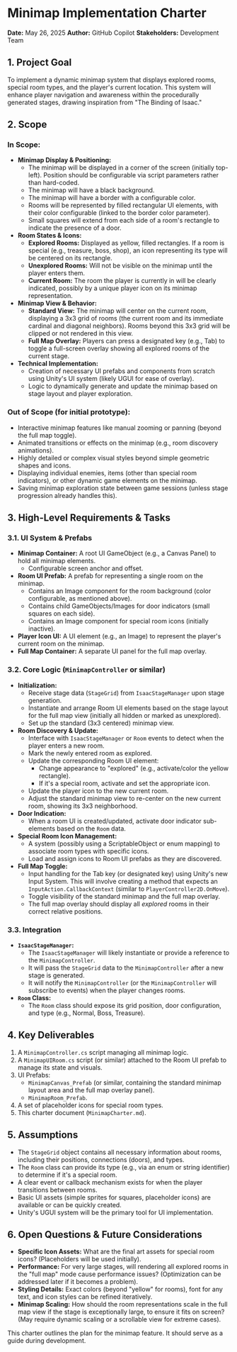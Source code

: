 # Minimap Implementation Charter

**Date:** May 26, 2025
**Author:** GitHub Copilot
**Stakeholders:** Development Team

## 1. Project Goal
To implement a dynamic minimap system that displays explored rooms, special room types, and the player's current location. This system will enhance player navigation and awareness within the procedurally generated stages, drawing inspiration from "The Binding of Isaac."

## 2. Scope

### In Scope:
*   **Minimap Display & Positioning:**
    *   The minimap will be displayed in a corner of the screen (initially top-left). Position should be configurable via script parameters rather than hard-coded.
    *   The minimap will have a black background.
    *   The minimap will have a border with a configurable color.
    *   Rooms will be represented by filled rectangular UI elements, with their color configurable (linked to the border color parameter).
    *   Small squares will extend from each side of a room's rectangle to indicate the presence of a door.
*   **Room States & Icons:**
    *   **Explored Rooms:** Displayed as yellow, filled rectangles. If a room is special (e.g., treasure, boss, shop), an icon representing its type will be centered on its rectangle.
    *   **Unexplored Rooms:** Will not be visible on the minimap until the player enters them.
    *   **Current Room:** The room the player is currently in will be clearly indicated, possibly by a unique player icon on its minimap representation.
*   **Minimap View & Behavior:**
    *   **Standard View:** The minimap will center on the current room, displaying a 3x3 grid of rooms (the current room and its immediate cardinal and diagonal neighbors). Rooms beyond this 3x3 grid will be clipped or not rendered in this view.
    *   **Full Map Overlay:** Players can press a designated key (e.g., Tab) to toggle a full-screen overlay showing all explored rooms of the current stage.
*   **Technical Implementation:**
    *   Creation of necessary UI prefabs and components from scratch using Unity's UI system (likely UGUI for ease of overlay).
    *   Logic to dynamically generate and update the minimap based on stage layout and player exploration.

### Out of Scope (for initial prototype):
*   Interactive minimap features like manual zooming or panning (beyond the full map toggle).
*   Animated transitions or effects on the minimap (e.g., room discovery animations).
*   Highly detailed or complex visual styles beyond simple geometric shapes and icons.
*   Displaying individual enemies, items (other than special room indicators), or other dynamic game elements on the minimap.
*   Saving minimap exploration state between game sessions (unless stage progression already handles this).

## 3. High-Level Requirements & Tasks

### 3.1. UI System & Prefabs
*   **Minimap Container:** A root UI GameObject (e.g., a Canvas Panel) to hold all minimap elements.
    *   Configurable screen anchor and offset.
*   **Room UI Prefab:** A prefab for representing a single room on the minimap.
    *   Contains an Image component for the room background (color configurable, as mentioned above).
    *   Contains child GameObjects/Images for door indicators (small squares on each side).
    *   Contains an Image component for special room icons (initially inactive).
*   **Player Icon UI:** A UI element (e.g., an Image) to represent the player's current room on the minimap.
*   **Full Map Container:** A separate UI panel for the full map overlay.

### 3.2. Core Logic (`MinimapController` or similar)
*   **Initialization:**
    *   Receive stage data (`StageGrid`) from `IsaacStageManager` upon stage generation.
    *   Instantiate and arrange Room UI elements based on the stage layout for the full map view (initially all hidden or marked as unexplored).
    *   Set up the standard (3x3 centered) minimap view.
*   **Room Discovery & Update:**
    *   Interface with `IsaacStageManager` or `Room` events to detect when the player enters a new room.
    *   Mark the newly entered room as explored.
    *   Update the corresponding Room UI element:
        *   Change appearance to "explored" (e.g., activate/color the yellow rectangle).
        *   If it's a special room, activate and set the appropriate icon.
    *   Update the player icon to the new current room.
    *   Adjust the standard minimap view to re-center on the new current room, showing its 3x3 neighborhood.
*   **Door Indication:**
    *   When a room UI is created/updated, activate door indicator sub-elements based on the `Room` data.
*   **Special Room Icon Management:**
    *   A system (possibly using a ScriptableObject or enum mapping) to associate room types with specific icons.
    *   Load and assign icons to Room UI prefabs as they are discovered.
*   **Full Map Toggle:**
    *   Input handling for the Tab key (or designated key) using Unity's new Input System. This will involve creating a method that expects an `InputAction.CallbackContext` (similar to `PlayerController2D.OnMove`).
    *   Toggle visibility of the standard minimap and the full map overlay.
    *   The full map overlay should display all *explored* rooms in their correct relative positions.

### 3.3. Integration
*   **`IsaacStageManager`:**
    *   The `IsaacStageManager` will likely instantiate or provide a reference to the `MinimapController`.
    *   It will pass the `StageGrid` data to the `MinimapController` after a new stage is generated.
    *   It will notify the `MinimapController` (or the `MinimapController` will subscribe to events) when the player changes rooms.
*   **`Room` Class:**
    *   The `Room` class should expose its grid position, door configuration, and type (e.g., Normal, Boss, Treasure).

## 4. Key Deliverables
1.  A `MinimapController.cs` script managing all minimap logic.
2.  A `MinimapUIRoom.cs` script (or similar) attached to the Room UI prefab to manage its state and visuals.
3.  UI Prefabs:
    *   `MinimapCanvas_Prefab` (or similar, containing the standard minimap layout area and the full map overlay panel).
    *   `MinimapRoom_Prefab`.
4.  A set of placeholder icons for special room types.
5.  This charter document (`MinimapCharter.md`).

## 5. Assumptions
*   The `StageGrid` object contains all necessary information about rooms, including their positions, connections (doors), and types.
*   The `Room` class can provide its type (e.g., via an enum or string identifier) to determine if it's a special room.
*   A clear event or callback mechanism exists for when the player transitions between rooms.
*   Basic UI assets (simple sprites for squares, placeholder icons) are available or can be quickly created.
*   Unity's UGUI system will be the primary tool for UI implementation.

## 6. Open Questions & Future Considerations
*   **Specific Icon Assets:** What are the final art assets for special room icons? (Placeholders will be used initially).
*   **Performance:** For very large stages, will rendering all explored rooms in the "full map" mode cause performance issues? (Optimization can be addressed later if it becomes a problem).
*   **Styling Details:** Exact colors (beyond "yellow" for rooms), font for any text, and icon styles can be refined iteratively.
*   **Minimap Scaling:** How should the room representations scale in the full map view if the stage is exceptionally large, to ensure it fits on screen? (May require dynamic scaling or a scrollable view for extreme cases).

This charter outlines the plan for the minimap feature. It should serve as a guide during development.
